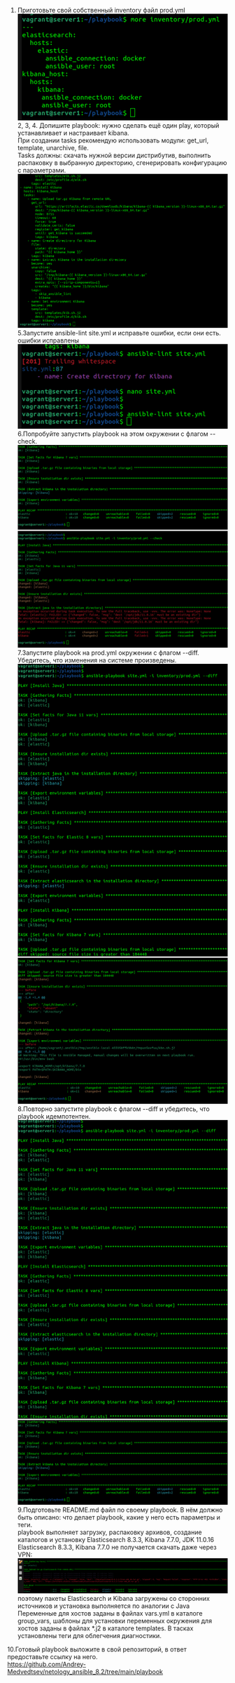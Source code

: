 1. Приготовьте свой собственный inventory файл prod.yml<br/>
![img_171.png](img_171.png)<br/>
2, 3, 4. Допишите playbook: нужно сделать ещё один play, который устанавливает и настраивает kibana.<br/>
При создании tasks рекомендую использовать модули: get_url, template, unarchive, file.<br/>
Tasks должны: скачать нужной версии дистрибутив, выполнить распаковку в выбранную директорию, сгенерировать конфигурацию с параметрами.<br/>
![img_172.png](img_172.png)
5.Запустите ansible-lint site.yml и исправьте ошибки, если они есть.
ошибки исправлены<br/>
![img_173.png](img_173.png)<br/>
6.Попробуйте запустить playbook на этом окружении с флагом --check.<br/>
![img_180.png](img_180.png)<br/>
![img_174.png](img_174.png)<br/>
7.Запустите playbook на prod.yml окружении с флагом --diff. Убедитесь, что изменения на системе произведены.<br/>
![img_175.png](img_175.png)
![img_176.png](img_176.png)
8.Повторно запустите playbook с флагом --diff и убедитесь, что playbook идемпотентен.<br/>
![img_177.png](img_177.png)<br/>
![img_179.png](img_179.png)<br/>
9.Подготовьте README.md файл по своему playbook. В нём должно быть описано: что делает playbook, какие у него есть параметры и теги.<br/>
playbook выполняет загрузку, распаковку архивов, создание каталогов и установку Elasticsearch 8.3.3, Kibana 7.7.0, JDK 11.0.16
Elasticsearch 8.3.3, Kibana 7.7.0 не получается скачать даже через VPN:
![img_181.png](img_181.png)
поэтому пакеты Elasticsearch и Kibana загружены со сторонних источников и установка выполняется по аналогии с Java
Переменные для хостов заданы в файлах vars.yml в каталоге group_vars, шаблоны для установки переменных окружения для хостов заданы в файлах *.j2 в каталоге templates.
В тасках установлены теги для облегчения диагностики.<br/>

10.Готовый playbook выложите в свой репозиторий, в ответ предоставьте ссылку на него.<br/>
https://github.com/Andrey-Medvedtsev/netology_ansible_8.2/tree/main/playbook